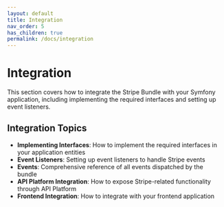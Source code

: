 ```yaml
---
layout: default
title: Integration
nav_order: 5
has_children: true
permalink: /docs/integration
---
```


# Integration

This section covers how to integrate the Stripe Bundle with your Symfony application, including implementing the required interfaces and setting up event listeners.

## Integration Topics

- **Implementing Interfaces**: How to implement the required interfaces in your application entities
- **Event Listeners**: Setting up event listeners to handle Stripe events
- **Events**: Comprehensive reference of all events dispatched by the bundle
- **API Platform Integration**: How to expose Stripe-related functionality through API Platform
- **Frontend Integration**: How to integrate with your frontend application
